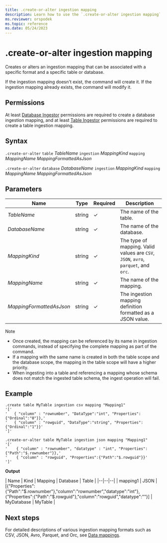 ```yaml
---
title: .create-or-alter ingestion mapping
description: Learn how to use the `.create-or-alter ingestion mapping` command to create or alter an ingestion mapping.
ms.reviewer: orspodek
ms.topic: reference
ms.date: 05/24/2023
---
```

# .create-or-alter ingestion mapping

Creates or alters an ingestion mapping that can be associated with a specific format and a specific table or database.

If the ingestion mapping doesn't exist, the command will create it. If the ingestion mapping already exists, the command will modify it.

## Permissions

At least [Database Ingestor](access-control/role-based-access-control.md) permissions are required to create a database ingestion mapping, and at least [Table Ingestor](access-control/role-based-access-control.md) permissions are required to create a table ingestion mapping.

## Syntax

`.create-or-alter` `table` *TableName* `ingestion` *MappingKind* `mapping` *MappingName* *MappingFormattedAsJson*

`.create-or-alter` `database` *DatabaseName* `ingestion` *MappingKind* `mapping` *MappingName* *MappingFormattedAsJson*

## Parameters

|Name|Type|Required|Description|
|--|--|--|--|
| *TableName* | string | &check; | The name of the table.|
| *DatabaseName* | string | &check; | The name of the database.|
| *MappingKind* | string | &check; | The type of mapping. Valid values are `CSV`, `JSON`, `avro`, `parquet`, and `orc`.|
| *MappingName* | string | &check; | The name of the mapping.|
| *MappingFormattedAsJson* | string | &check; | The ingestion mapping definition formatted as a JSON value.|

> [!NOTE]
>
> * Once created, the mapping can be referenced by its name in ingestion commands, instead of specifying the complete mapping as part of the command.
> * If a mapping with the same name is created in both the table scope and the database scope, the mapping in the table scope will have a higher priority.
> * When ingesting into a table and referencing a mapping whose schema does not match the ingested table schema, the ingest operation will fail.

## Example

```kusto
.create table MyTable ingestion csv mapping "Mapping1"
'['
'   { "column" : "rownumber", "DataType":"int", "Properties":{"Ordinal":"0"}},'
'   { "column" : "rowguid", "DataType":"string", "Properties":{"Ordinal":"1"}}'
']'

.create-or-alter table MyTable ingestion json mapping "Mapping1"
'['
'    { "column" : "rownumber", "datatype" : "int", "Properties":{"Path":"$.rownumber"}},'
'    { "column" : "rowguid", "Properties":{"Path":"$.rowguid"}}'
']'
```

**Output**

| Name | Kind | Mapping | Database | Table |
|--|--|--|
| mapping1 | JSON | [{"Properties":{"Path":"$.rownumber"},"column":"rownumber","datatype":"int"},{"Properties":{"Path":"$.rowguid"},"column":"rowguid","datatype":""}] | MyDatabase | MyTable |

## Next steps

For detailed descriptions of various ingestion mapping formats such as CSV, JSON, Avro, Parquet, and Orc, see [Data mappings](mappings.md).
